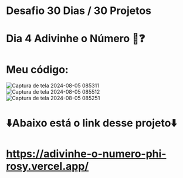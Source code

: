 # Desafio 30 Dias / 30 Projetos
# Dia 4 Adivinhe o Número 🤔❓

# Meu código:
![Captura de tela 2024-08-05 085311](https://github.com/user-attachments/assets/36511559-d74d-4ef7-a4fc-be61a46d060f)
![Captura de tela 2024-08-05 085512](https://github.com/user-attachments/assets/7a5b578b-ed00-4379-9e52-645b4a9b7b5c)
![Captura de tela 2024-08-05 085251](https://github.com/user-attachments/assets/b8629abf-9274-4a6a-8652-21dfdb2802da)

# ⬇️Abaixo está o link desse projeto⬇️
# https://adivinhe-o-numero-phi-rosy.vercel.app/
